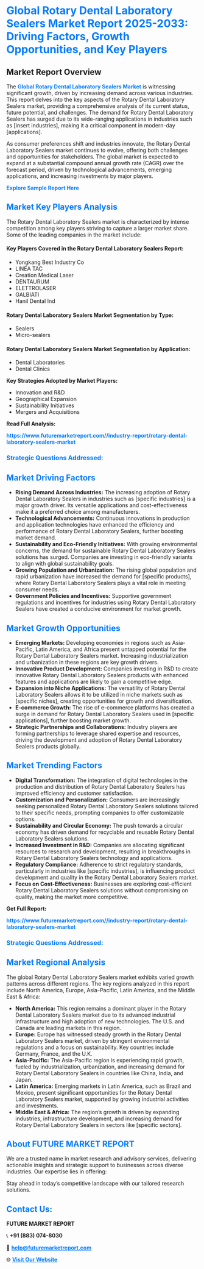 <h1 style="color: #007BFF;">Global Rotary Dental Laboratory Sealers Market Report 2025-2033: Driving Factors, Growth Opportunities, and Key Players</h1>

<section id="overview">
<h2>Market Report Overview</h2>
<p>The <a href="https://www.futuremarketreport.com//industry-report/rotary-dental-laboratory-sealers-market" style="color: #007BFF; text-decoration: none;"><strong>Global Rotary Dental Laboratory Sealers Market</strong></a> is witnessing significant growth, driven by increasing demand across various industries. This report delves into the key aspects of the Rotary Dental Laboratory Sealers market, providing a comprehensive analysis of its current status, future potential, and challenges. The demand for Rotary Dental Laboratory Sealers has surged due to its wide-ranging applications in industries such as [insert industries], making it a critical component in modern-day [applications].</p>
<p>As consumer preferences shift and industries innovate, the Rotary Dental Laboratory Sealers market continues to evolve, offering both challenges and opportunities for stakeholders. The global market is expected to expand at a substantial compound annual growth rate (CAGR) over the forecast period, driven by technological advancements, emerging applications, and increasing investments by major players.</p>
</section>

<section id="overview">
<p><a href="https://www.futuremarketreport.com//request-sample/reportId=50126" style="color: #007BFF; text-decoration: none;"><strong>Explore Sample Report Here</strong></a></p>
</section>

<section id="key-players">
<h2 style="color: #007BFF;">Market Key Players Analysis</h2>
<p>The Rotary Dental Laboratory Sealers market is characterized by intense competition among key players striving to capture a larger market share. Some of the leading companies in the market include:</p>
<h4>Key Players Covered in the Rotary Dental Laboratory Sealers Report:</h4>
<ul><li>Yongkang Best Industry Co</li><li>LINEA TAC</li><li>Creation Medical Laser</li><li>DENTAURUM</li><li>ELETTROLASER</li><li>GALBIATI</li><li>Hanil Dental Ind</li></ul>
<h4>Rotary Dental Laboratory Sealers Market Segmentation by Type:</h4>
<ul><li>Sealers</li><li>Micro-sealers</li></ul>

<h4>Rotary Dental Laboratory Sealers Market Segmentation by Application:</h4>
<ul><li>Dental Laboratories</li><li>Dental Clinics</li></ul>
<p><strong>Key Strategies Adopted by Market Players:</strong></p>
<ul>
<li>Innovation and R&D</li>
<li>Geographical Expansion</li>
<li>Sustainability Initiatives</li>
<li>Mergers and Acquisitions</li>
</ul>
</section>

<section>
<p><strong>Read Full Analysis: </strong></p><a href="https://www.futuremarketreport.com//industry-report/rotary-dental-laboratory-sealers-market" style="color: #007BFF; text-decoration: none;"><strong>https://www.futuremarketreport.com//industry-report/rotary-dental-laboratory-sealers-market</strong></a>
<h3 style="color: #007BFF;">Strategic Questions Addressed:</h3>
</section>

<section id="driving-factors">
<h2 style="color: #007BFF;">Market Driving Factors</h2>
<ul>
<li><strong>Rising Demand Across Industries:</strong> The increasing adoption of Rotary Dental Laboratory Sealers in industries such as [specific industries] is a major growth driver. Its versatile applications and cost-effectiveness make it a preferred choice among manufacturers.</li>
<li><strong>Technological Advancements:</strong> Continuous innovations in production and application technologies have enhanced the efficiency and performance of Rotary Dental Laboratory Sealers, further boosting market demand.</li>
<li><strong>Sustainability and Eco-Friendly Initiatives:</strong> With growing environmental concerns, the demand for sustainable Rotary Dental Laboratory Sealers solutions has surged. Companies are investing in eco-friendly variants to align with global sustainability goals.</li>
<li><strong>Growing Population and Urbanization:</strong> The rising global population and rapid urbanization have increased the demand for [specific products], where Rotary Dental Laboratory Sealers plays a vital role in meeting consumer needs.</li>
<li><strong>Government Policies and Incentives:</strong> Supportive government regulations and incentives for industries using Rotary Dental Laboratory Sealers have created a conducive environment for market growth.</li>
</ul>
</section>

<section id="growth-opportunities">
<h2 style="color: #007BFF;">Market Growth Opportunities</h2>
<ul>
<li><strong>Emerging Markets:</strong> Developing economies in regions such as Asia-Pacific, Latin America, and Africa present untapped potential for the Rotary Dental Laboratory Sealers market. Increasing industrialization and urbanization in these regions are key growth drivers.</li>
<li><strong>Innovative Product Development:</strong> Companies investing in R&D to create innovative Rotary Dental Laboratory Sealers products with enhanced features and applications are likely to gain a competitive edge.</li>
<li><strong>Expansion into Niche Applications:</strong> The versatility of Rotary Dental Laboratory Sealers allows it to be utilized in niche markets such as [specific niches], creating opportunities for growth and diversification.</li>
<li><strong>E-commerce Growth:</strong> The rise of e-commerce platforms has created a surge in demand for Rotary Dental Laboratory Sealers used in [specific applications], further boosting market growth.</li>
<li><strong>Strategic Partnerships and Collaborations:</strong> Industry players are forming partnerships to leverage shared expertise and resources, driving the development and adoption of Rotary Dental Laboratory Sealers products globally.</li>
</ul>
</section>

<section id="trending-factors">
<h2 style="color: #007BFF;">Market Trending Factors</h2>
<ul>
<li><strong>Digital Transformation:</strong> The integration of digital technologies in the production and distribution of Rotary Dental Laboratory Sealers has improved efficiency and customer satisfaction.</li>
<li><strong>Customization and Personalization:</strong> Consumers are increasingly seeking personalized Rotary Dental Laboratory Sealers solutions tailored to their specific needs, prompting companies to offer customizable options.</li>
<li><strong>Sustainability and Circular Economy:</strong> The push towards a circular economy has driven demand for recyclable and reusable Rotary Dental Laboratory Sealers solutions.</li>
<li><strong>Increased Investment in R&D:</strong> Companies are allocating significant resources to research and development, resulting in breakthroughs in Rotary Dental Laboratory Sealers technology and applications.</li>
<li><strong>Regulatory Compliance:</strong> Adherence to strict regulatory standards, particularly in industries like [specific industries], is influencing product development and quality in the Rotary Dental Laboratory Sealers market.</li>
<li><strong>Focus on Cost-Effectiveness:</strong> Businesses are exploring cost-efficient Rotary Dental Laboratory Sealers solutions without compromising on quality, making the market more competitive.</li>
</ul>
</section>

<section>
<p><strong>Get Full Report: </strong></p><a href="https://www.futuremarketreport.com//industry-report/rotary-dental-laboratory-sealers-market" style="color: #007BFF; text-decoration: none;"><strong>https://www.futuremarketreport.com//industry-report/rotary-dental-laboratory-sealers-market</strong></a>
<h3 style="color: #007BFF;">Strategic Questions Addressed:</h3>
</section>


<section id="regional-analysis">
<h2 style="color: #007BFF;">Market Regional Analysis</h2>
<p>The global Rotary Dental Laboratory Sealers market exhibits varied growth patterns across different regions. The key regions analyzed in this report include North America, Europe, Asia-Pacific, Latin America, and the Middle East & Africa:</p>
<ul>
<li><strong>North America:</strong> This region remains a dominant player in the Rotary Dental Laboratory Sealers market due to its advanced industrial infrastructure and high adoption of new technologies. The U.S. and Canada are leading markets in this region.</li>
<li><strong>Europe:</strong> Europe has witnessed steady growth in the Rotary Dental Laboratory Sealers market, driven by stringent environmental regulations and a focus on sustainability. Key countries include Germany, France, and the U.K.</li>
<li><strong>Asia-Pacific:</strong> The Asia-Pacific region is experiencing rapid growth, fueled by industrialization, urbanization, and increasing demand for Rotary Dental Laboratory Sealers in countries like China, India, and Japan.</li>
<li><strong>Latin America:</strong> Emerging markets in Latin America, such as Brazil and Mexico, present significant opportunities for the Rotary Dental Laboratory Sealers market, supported by growing industrial activities and investments.</li>
<li><strong>Middle East & Africa:</strong> The region’s growth is driven by expanding industries, infrastructure development, and increasing demand for Rotary Dental Laboratory Sealers in sectors like [specific sectors].</li>
</ul>
</section>

<footer>
<h2 style="color: #007BFF;">About FUTURE MARKET REPORT</h2>
<p>We are a trusted name in market research and advisory services, delivering actionable insights and strategic support to businesses across diverse industries. Our expertise lies in offering:</p>

<p>Stay ahead in today’s competitive landscape with our tailored research solutions.</p>

<h2 style="color: #007BFF;">Contact Us:</h2>
<p><strong>FUTURE MARKET REPORT</strong></p>
<p>📞 <strong>+91 (883) 074-8030</strong></p>
<p>📧 <strong><a href="mailto:help@futuremarketreport.com" style="color: #007BFF;">help@futuremarketreport.com</a></strong></p>
<p>🌐 <strong><a href="https://www.futuremarketreport.com/" style="color: #007BFF;">Visit Our Website</a></strong></p>
</footer>